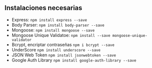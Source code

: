 ## Instalaciones necesarias
- Express: `npm install express --save`
- Body Parser: `npm install body-parser --save`
- Mongoose: `npm install mongoose --save`
- Mongoose Unique Validatoe: `npm install --save mongoose-unique-validator`
- Bcrypt, encriptar contraseñas `npm i bcrypt --save`
- UnderScore `npm install underscore --save`
- JSON Web Token `npm install jsonwebtoken --save`
- Google Auth Library `npm install google-auth-library --save`